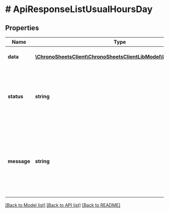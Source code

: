 # # ApiResponseListUsualHoursDay

## Properties

Name | Type | Description | Notes
------------ | ------------- | ------------- | -------------
**data** | [**\ChronoSheetsClient\ChronoSheetsClientLibModel\UsualHoursDay[]**](UsualHoursDay.md) | The main Data of the response | [optional]
**status** | **string** | The API response status. Indicates if the request was successful, failed or was unauthorised. | [optional]
**message** | **string** | A message to accompany the response status.  If the Status is failed, this message will hint why it failed and what you need to do. | [optional]

[[Back to Model list]](../../README.md#models) [[Back to API list]](../../README.md#endpoints) [[Back to README]](../../README.md)
